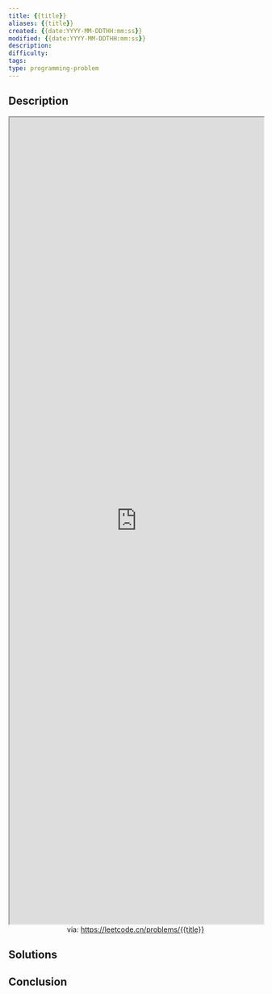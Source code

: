```yaml
---
title: {{title}}
aliases: {{title}}
created: {{date:YYYY-MM-DDTHH:mm:ss}}
modified: {{date:YYYY-MM-DDTHH:mm:ss}}
description: 
difficulty: 
tags: 
type: programming-problem
---
```


## Description
<iframe src='https://leetcode.cn/problems/{{title}}' style='height:40vh;width:100%' class='iframe-radius' allow='fullscreen'></iframe>
<center>via: <a href='https://leetcode.cn/problems/{{title}}' target='_blank' class='external-link'>https://leetcode.cn/problems/{{title}}</a></center>

## Solutions

## Conclusion

